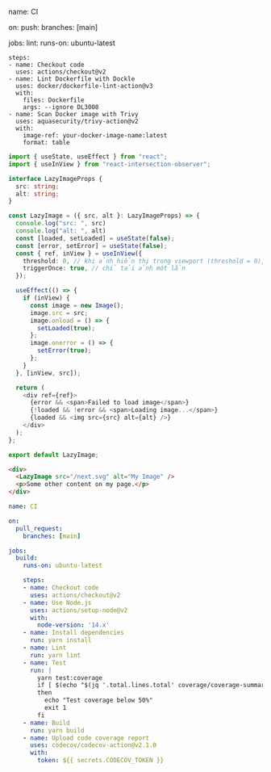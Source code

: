 
name: CI

on:
  push:
    branches: [main]

jobs:
  lint:
    runs-on: ubuntu-latest

    steps:
    - name: Checkout code
      uses: actions/checkout@v2
    - name: Lint Dockerfile with Dockle
      uses: docker/dockerfile-lint-action@v3
      with:
        files: Dockerfile
        args: --ignore DL3008
    - name: Scan Docker image with Trivy
      uses: aquasecurity/trivy-action@v2
      with:
        image-ref: your-docker-image-name:latest
        format: table
```ts
import { useState, useEffect } from "react";
import { useInView } from "react-intersection-observer";

interface LazyImageProps {
  src: string;
  alt: string;
}

const LazyImage = ({ src, alt }: LazyImageProps) => {
  console.log("src: ", src)
  console.log("alt: ", alt)
  const [loaded, setLoaded] = useState(false);
  const [error, setError] = useState(false);
  const { ref, inView } = useInView({
    threshold: 0, // khi ảnh hiển thị trong viewport (threshold = 0), sẽ bắt đầu tải ảnh
    triggerOnce: true, // chỉ tải ảnh một lần
  });

  useEffect(() => {
    if (inView) {
      const image = new Image();
      image.src = src;
      image.onload = () => {
        setLoaded(true);
      };
      image.onerror = () => {
        setError(true);
      };
    }
  }, [inView, src]);

  return (
    <div ref={ref}>
      {error && <span>Failed to load image</span>}
      {!loaded && !error && <span>Loading image...</span>}
      {loaded && <img src={src} alt={alt} />}
    </div>
  );
};

export default LazyImage;
```

```html
<div>
  <LazyImage src="/next.svg" alt="My Image" />
  <p>Some other content on my page.</p>
</div>
```
```yml
name: CI

on:
  pull_request:
    branches: [main]

jobs:
  build:
    runs-on: ubuntu-latest

    steps:
    - name: Checkout code
      uses: actions/checkout@v2
    - name: Use Node.js
      uses: actions/setup-node@v2
      with:
        node-version: '14.x'
    - name: Install dependencies
      run: yarn install
    - name: Lint
      run: yarn lint
    - name: Test
      run: |
        yarn test:coverage
        if [ $(echo "$(jq '.total.lines.total' coverage/coverage-summary.json) > 50" | bc -l) -eq 0 ]
        then
          echo "Test coverage below 50%"
          exit 1
        fi
    - name: Build
      run: yarn build
    - name: Upload code coverage report
      uses: codecov/codecov-action@v2.1.0
      with:
        token: ${{ secrets.CODECOV_TOKEN }}

```
